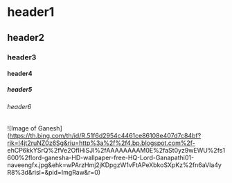 # header1
## header2
### header3
#### header4
##### header5
###### header6
  ![Image of Ganesh](https://th.bing.com/th/id/R.51f6d2954c4461ce86108e407d7c84bf?rik=l4jt2ruNZ0z6Sg&riu=http%3a%2f%2f4.bp.blogspot.com%2f- ehCP6kkYSrQ%2fVe2OfIHiSJI%2fAAAAAAAAM0E%2faSt0yz9wEWU%2fs1600%2flord-ganesha-HD-wallpaper-free-HQ-Lord-Ganapathi01-naveengfx.jpg&ehk=wPArzHmj2jKDpgzW1vFtAPeXbkoSXpKz%2fn6aVla4yR8%3d&risl=&pid=ImgRaw&r=0)
